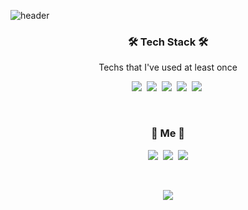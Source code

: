 ![header](https://capsule-render.vercel.app/api?type=soft&color=auto&height=150&section=header&text=HaewoongJung&fontSize=70&animation=twinkling)

<h3 align="center">🛠 Tech Stack 🛠</h3>

<p align="center"> Techs that I've used at least once </p>

<p align="center">
  <img src="https://img.shields.io/badge/Python-3766AB?style=flat-square&logo=Python&logoColor=white"/></a>&nbsp 
  <img src="https://img.shields.io/badge/C++-00599C?style=flat-square&logo=C%2B%2B&logoColor=white"/></a>&nbsp 
  <img src="https://img.shields.io/badge/C-A8B9CC?style=flat-square&logo=C&logoColor=white"/></a>&nbsp 
  <img src="https://img.shields.io/badge/R-276DC3?style=flat-square&logo=R&logoColor=white"/></a>&nbsp 
  <img src="https://img.shields.io/badge/Arduino-C8B9CC?style=flat-square&logo=arduino&logoColor=white"/></a>&nbsp 

</p>

<br>
<h3 align="center"> 🐥 Me 🐥 </h3>
<p align="center">
  <a href="https://blog.naver.com/mbmb7777"><img src="https://img.shields.io/badge/Blog-11B48A?style=flat-square&logo=Naver&logoColor=white&link=https://blog.naver.com/mbmb7777"/></a>&nbsp
  <a href="https://www.instagram.com/wo3ong/"><img src="https://img.shields.io/badge/Instagram-E4405F?style=flat-square&logo=Instagram&logoColor=white&link=https://www.instagram.com/wo3ong/"/></a>&nbsp
  <a href="www.linkedin.com/in/haewoong"><img src="https://img.shields.io/badge/LinkedIn-d14836?style=flat-square&logo=LinkedIn&logoColor=white&link=www.linkedin.com/in/haewoong"/></a>
</p>
<br>

<p align="center">
  <a href="https://hits.seeyoufarm.com"><img src="https://hits.seeyoufarm.com/api/count/incr/badge.svg?url=https%3A%2F%2Fgithub.com%2Fmbmb7777&count_bg=%23ED6DA3&title_bg=%2386757E&icon=github.svg&icon_color=%23E1DEDE&title=hits&edge_flat=false"/></a>
</p>
